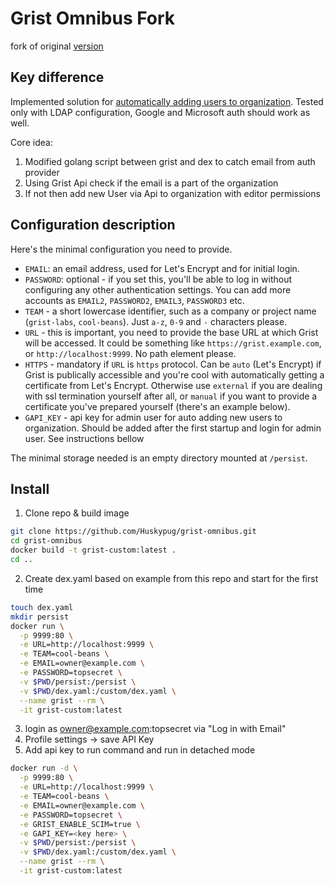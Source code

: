 Grist Omnibus Fork
=============

fork of original [version](https://github.com/gristlabs/grist-omnibus)

## Key difference

Implemented solution for [automatically adding users to organization](https://community.getgrist.com/t/automatically-add-new-users-to-an-organization/2001).
Tested only with LDAP configuration, Google and Microsoft auth should work as well.

Core idea:
1. Modified golang script between grist and dex to catch email from auth provider
2. Using Grist Api check if the email is a part of the organization
3. If not then add new User via Api to organization with editor permissions

## Configuration description

Here's the minimal configuration you need to provide.
 * `EMAIL`: an email address, used for Let's Encrypt and for
   initial login.
 * `PASSWORD`: optional - if you set this, you'll be able to
   log in without configuring any other authentication
   settings. You can add more accounts as `EMAIL2`,
   `PASSWORD2`, `EMAIL3`, `PASSWORD3` etc.
 * `TEAM` - a short lowercase identifier, such as a company or project name
   (`grist-labs`, `cool-beans`). Just `a-z`, `0-9` and
   `-` characters please.
 * `URL` - this is important, you need to provide the base
   URL at which Grist will be accessed. It could be something
   like `https://grist.example.com`, or `http://localhost:9999`.
   No path element please.
 * `HTTPS` - mandatory if `URL` is `https` protocol. Can be
   `auto` (Let's Encrypt) if Grist is publically accessible and
   you're cool with automatically getting a certificate from
   Let's Encrypt. Otherwise use `external` if you are dealing
   with ssl termination yourself after all, or `manual` if you want
   to provide a certificate you've prepared yourself (there's an
   example below).
 * `GAPI_KEY` - api key for admin user for auto adding new users to organization.
    Should be added after the first startup and login for admin user. See instructions bellow


The minimal storage needed is an empty directory mounted
at `/persist`.

## Install
1. Clone repo & build image
```bash
git clone https://github.com/Huskypug/grist-omnibus.git
cd grist-omnibus
docker build -t grist-custom:latest .
cd ..
```
2. Create dex.yaml based on example from this repo and start for the first time
```bash
touch dex.yaml
mkdir persist
docker run \
  -p 9999:80 \
  -e URL=http://localhost:9999 \
  -e TEAM=cool-beans \
  -e EMAIL=owner@example.com \
  -e PASSWORD=topsecret \
  -v $PWD/persist:/persist \
  -v $PWD/dex.yaml:/custom/dex.yaml \
  --name grist --rm \
  -it grist-custom:latest
```
3. login as owner@example.com:topsecret via "Log in with Email"
4. Profile settings -> save API Key
5. Add api key to run command and run in detached mode
```bash
docker run -d \
  -p 9999:80 \
  -e URL=http://localhost:9999 \
  -e TEAM=cool-beans \
  -e EMAIL=owner@example.com \
  -e PASSWORD=topsecret \
  -e GRIST_ENABLE_SCIM=true \
  -e GAPI_KEY=<key here> \
  -v $PWD/persist:/persist \
  -v $PWD/dex.yaml:/custom/dex.yaml \
  --name grist --rm \
  -it grist-custom:latest
```

